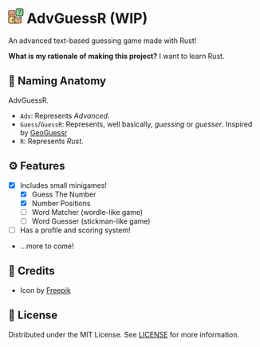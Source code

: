 <h1>
    <img src="public/icon.png" alt="Icon" height="30">
    <span>AdvGuessR (WIP)</span>
</h1>

An advanced text-based guessing game made with Rust!

**What is my rationale of making this project?** I want to learn Rust.

## 👃 Naming Anatomy

AdvGuessR.

- `Adv`: Represents *Advanced*.
- `Guess`/`GuessR`: Represents, well basically, *guessing* or *guesser*. Inspired by [GeoGuessr](https://geoguessr.com)
- `R`: Represents *Rust*.

## ⚙️ Features

- [x] Includes small minigames!
  - [x] Guess The Number
  - [x] Number Positions
  - [ ] Word Matcher (wordle-like game)
  - [ ] Word Guesser (stickman-like game)
- [ ] Has a profile and scoring system!
- ...more to come!

## 💖 Credits

- Icon by [Freepik](https://flaticon.com/free-icon/puzzle_2200575)

## 📜 License

Distributed under the MIT License. See [LICENSE](./LICENSE) for more information.